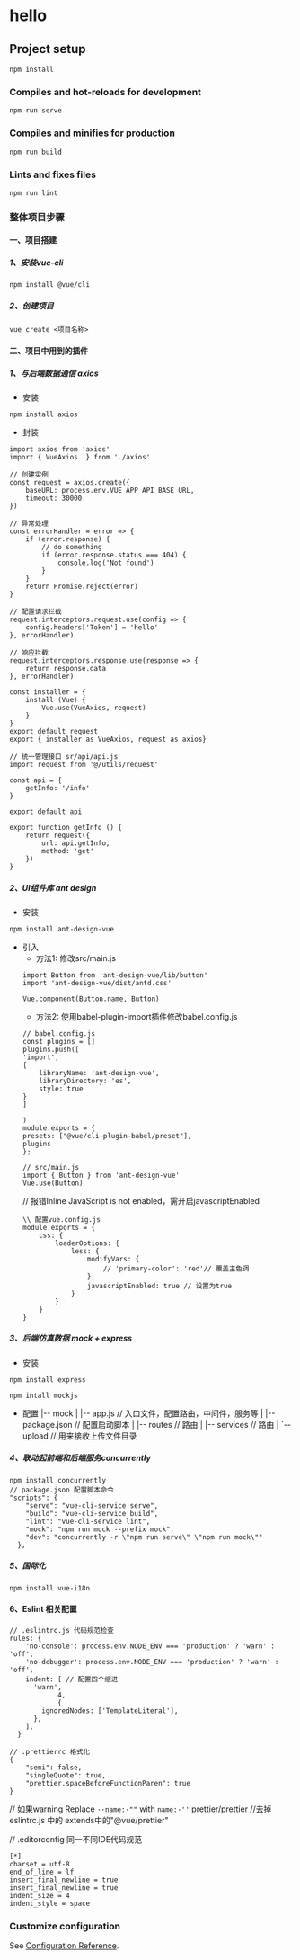 # hello

## Project setup
```
npm install
```

### Compiles and hot-reloads for development
```
npm run serve
```

### Compiles and minifies for production
```
npm run build
```

### Lints and fixes files
```
npm run lint
```

### 整体项目步骤
#### 一、项目搭建

##### 1、安装vue-cli
```
npm install @vue/cli
```
##### 2、创建项目
```
vue create <项目名称>
```
#### 二、项目中用到的插件
##### 1、与后端数据通信 axios
- 安装
```
npm install axios
```
- 封装
```
import axios from 'axios'
import { VueAxios  } from './axios'

// 创建实例
const request = axios.create({
    baseURL: process.env.VUE_APP_API_BASE_URL,
    timeout: 30000
})

// 异常处理
const errorHandler = error => {
    if (error.response) {
        // do something
        if (error.response.status === 404) {
            console.log('Not found')
        }
    }
    return Promise.reject(error)
}

// 配置请求拦截
request.interceptors.request.use(config => {
    config.headers['Token'] = 'hello'
}, errorHandler)

// 响应拦截
request.interceptors.response.use(response => {
    return response.data
}, errorHandler)

const installer = {
    install (Vue) {
        Vue.use(VueAxios, request)
    }
}
export default request
export { installer as VueAxios, request as axios}

```
```
// 统一管理接口 sr/api/api.js
import request from '@/utils/request'

const api = {
    getInfo: '/info'
}

export default api

export function getInfo () {
    return request({
        url: api.getInfo,
        method: 'get'
    })
}
```
##### 2、UI组件库 ant design
- 安装
```
npm install ant-design-vue
```
- 引入
    - 方法1: 修改src/main.js
    ```
    import Button from 'ant-design-vue/lib/button'
    import 'ant-design-vue/dist/antd.css'

    Vue.component(Button.name, Button)
    ```
    - 方法2: 使用babel-plugin-import插件修改babel.config.js
    ```
    // babel.config.js
    const plugins = []
    plugins.push([
    'import',
    {
        libraryName: 'ant-design-vue',
        libraryDirectory: 'es',
        style: true
    }
    ]

    )
    module.exports = {
    presets: ["@vue/cli-plugin-babel/preset"],
    plugins
    };
    ```
    ```
    // src/main.js
    import { Button } from 'ant-design-vue'
    Vue.use(Button)
    ```
    // 报错Inline JavaScript is not enabled，需开启javascriptEnabled
    ```
    \\ 配置vue.config.js
    module.exports = {
        css: {
            loaderOptions: {
                less: {
                    modifyVars: {
                        // 'primary-color': 'red'// 覆盖主色调
                    },
                    javascriptEnabled: true // 设置为true
                }
            }
        }
    }
    ```

##### 3、后端仿真数据 mock + express
- 安装
```
npm install express

npm intall mockjs

```
- 配置
|-- mock
|   |-- app.js // 入口文件，配置路由，中间件，服务等
|   |-- package.json // 配置启动脚本
|   |-- routes // 路由
|   |-- services // 路由
|   `-- upload // 用来接收上传文件目录

##### 4、联动起前端和后端服务concurrently
```
npm install concurrently
// package.json 配置脚本命令
"scripts": {
    "serve": "vue-cli-service serve",
    "build": "vue-cli-service build",
    "lint": "vue-cli-service lint",
    "mock": "npm run mock --prefix mock",
    "dev": "concurrently -r \"npm run serve\" \"npm run mock\""
  },
```
##### 5、国际化
```
npm install vue-i18n
```

#### 6、Eslint 相关配置
```
// .eslintrc.js 代码规范检查
rules: {
    'no-console': process.env.NODE_ENV === 'production' ? 'warn' : 'off',
    'no-debugger': process.env.NODE_ENV === 'production' ? 'warn' : 'off',
    indent: [ // 配置四个缩进
      'warn',
            4,
            {
        ignoredNodes: ['TemplateLiteral'], 
      },
    ],
  }
```
```
// .prettierrc 格式化
{
    "semi": false,
    "singleQuote": true,
    "prettier.spaceBeforeFunctionParen": true
}
```
// 如果warning  Replace `··name:·""` with `name:·''`    prettier/prettier
//去掉 eslintrc.js 中的 extends中的"@vue/prettier"

// .editorconfig 同一不同IDE代码规范
```
[*]
charset = utf-8
end_of_line = lf
insert_final_newline = true
insert_final_newline = true
indent_size = 4
indent_style = space
```
### Customize configuration
See [Configuration Reference](https://cli.vuejs.org/config/).
